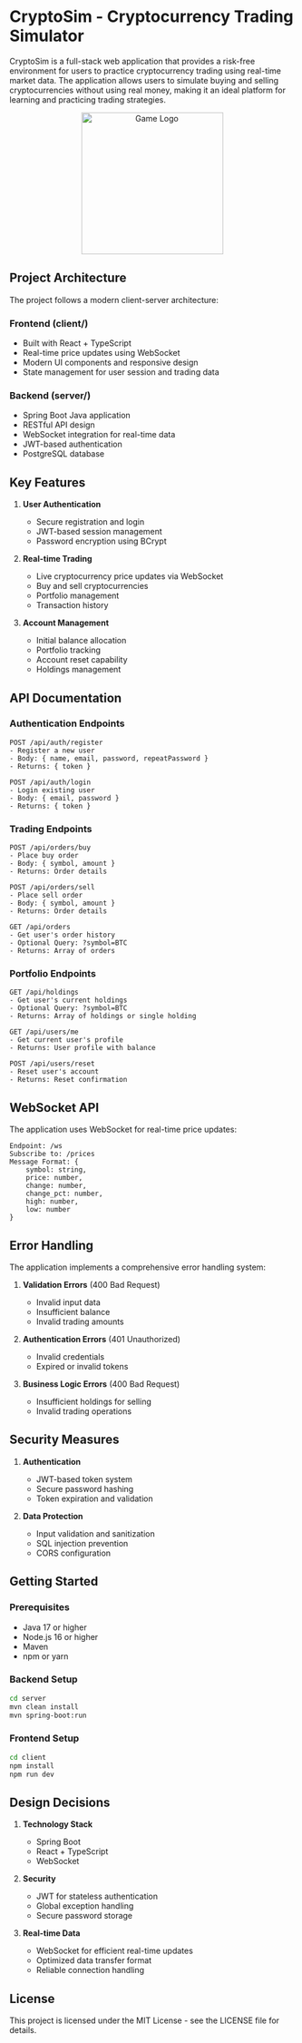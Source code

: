 # CryptoSim - Cryptocurrency Trading Simulator

CryptoSim is a full-stack web application that provides a risk-free environment for users to practice cryptocurrency trading using real-time market data. The application allows users to simulate buying and selling cryptocurrencies without using real money, making it an ideal platform for learning and practicing trading strategies.

<p align="center">
  <a href="https://i.postimg.cc/SRCTGthm/Screenshot-2025-05-22-233201.png">
    <img src="https://i.postimg.cc/SRCTGthm/Screenshot-2025-05-22-233201.png" alt="Game Logo" width="250">
  </a>
</p>


## Project Architecture

The project follows a modern client-server architecture:

### Frontend (client/)

- Built with React + TypeScript
- Real-time price updates using WebSocket
- Modern UI components and responsive design
- State management for user session and trading data

### Backend (server/)

- Spring Boot Java application
- RESTful API design
- WebSocket integration for real-time data
- JWT-based authentication
- PostgreSQL database

## Key Features

1. **User Authentication**

   - Secure registration and login
   - JWT-based session management
   - Password encryption using BCrypt

2. **Real-time Trading**

   - Live cryptocurrency price updates via WebSocket
   - Buy and sell cryptocurrencies
   - Portfolio management
   - Transaction history

3. **Account Management**
   - Initial balance allocation
   - Portfolio tracking
   - Account reset capability
   - Holdings management

## API Documentation

### Authentication Endpoints

```
POST /api/auth/register
- Register a new user
- Body: { name, email, password, repeatPassword }
- Returns: { token }

POST /api/auth/login
- Login existing user
- Body: { email, password }
- Returns: { token }
```

### Trading Endpoints

```
POST /api/orders/buy
- Place buy order
- Body: { symbol, amount }
- Returns: Order details

POST /api/orders/sell
- Place sell order
- Body: { symbol, amount }
- Returns: Order details

GET /api/orders
- Get user's order history
- Optional Query: ?symbol=BTC
- Returns: Array of orders
```

### Portfolio Endpoints

```
GET /api/holdings
- Get user's current holdings
- Optional Query: ?symbol=BTC
- Returns: Array of holdings or single holding

GET /api/users/me
- Get current user's profile
- Returns: User profile with balance

POST /api/users/reset
- Reset user's account
- Returns: Reset confirmation
```

## WebSocket API

The application uses WebSocket for real-time price updates:

```
Endpoint: /ws
Subscribe to: /prices
Message Format: {
    symbol: string,
    price: number,
    change: number,
    change_pct: number,
    high: number,
    low: number
}
```

## Error Handling

The application implements a comprehensive error handling system:

1. **Validation Errors** (400 Bad Request)

   - Invalid input data
   - Insufficient balance
   - Invalid trading amounts

2. **Authentication Errors** (401 Unauthorized)

   - Invalid credentials
   - Expired or invalid tokens

3. **Business Logic Errors** (400 Bad Request)
   - Insufficient holdings for selling
   - Invalid trading operations

## Security Measures

1. **Authentication**

   - JWT-based token system
   - Secure password hashing
   - Token expiration and validation

2. **Data Protection**
   - Input validation and sanitization
   - SQL injection prevention
   - CORS configuration

## Getting Started

### Prerequisites

- Java 17 or higher
- Node.js 16 or higher
- Maven
- npm or yarn

### Backend Setup

```bash
cd server
mvn clean install
mvn spring-boot:run
```

### Frontend Setup

```bash
cd client
npm install
npm run dev
```

## Design Decisions

1. **Technology Stack**

   - Spring Boot
   - React + TypeScript
   - WebSocket

2. **Security**

   - JWT for stateless authentication
   - Global exception handling
   - Secure password storage

3. **Real-time Data**
   - WebSocket for efficient real-time updates
   - Optimized data transfer format
   - Reliable connection handling

## License

This project is licensed under the MIT License - see the LICENSE file for details.
